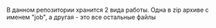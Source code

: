 В данном репозитории хранится 2 вида работы. Одна в zip архиве c именем "job", а другая - это все остальные файлы 
